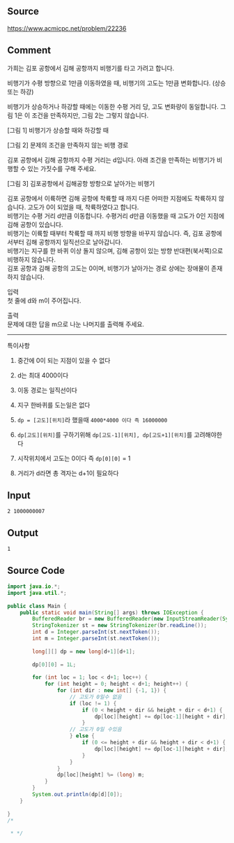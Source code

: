 ## Source

https://www.acmicpc.net/problem/22236
  
## Comment
  
가희는 김포 공항에서 김해 공항까지 비행기를 타고 가려고 합니다.  
  
비행기가 수평 방향으로 1만큼 이동하였을 때, 비행기의 고도는 1만큼 변화합니다. (상승 또는 하강)  
  
비행기가 상승하거나 하강할 때에는 이동한 수평 거리 당, 고도 변화량이 동일합니다. 그림 1은 이 조건을 만족하지만, 그림 2는 그렇지 않습니다.  
  
  
  
[그림 1] 비행기가 상승할 때와 하강할 때  
  
  
  
  
  
[그림 2] 문제의 조건을 만족하지 않는 비행 경로  
  
김포 공항에서 김해 공항까지 수평 거리는 d입니다. 아래 조건을 만족하는 비행기가 비행할 수 있는 가짓수를 구해 주세요.  
  
  
  
  
[그림 3] 김포공항에서 김해공항 방항으로 날아가는 비행기  
  
김포 공항에서 이륙하면 김해 공항에 착륙할 때 까지 다른 어떠한 지점에도 착륙하지 않습니다. 고도가 0이 되었을 때, 착륙하였다고 합니다.  
비행기는 수평 거리 d만큼 이동합니다.  수평거리 d만큼 이동했을 때 고도가 0인 지점에 김해 공항이 있습니다.  
비행기는 이륙할 때부터 착륙할 때 까지 비행 방향을 바꾸지 않습니다. 즉, 김포 공항에서부터 김해 공항까지 일직선으로 날아갑니다.  
비행기는 지구를 한 바퀴 이상 돌지 않으며, 김해 공항이 있는 방향 반대편(북서쪽)으로 비행하지 않습니다.  
김포 공항과 김해 공항의 고도는 0이며, 비행기가 날아가는 경로 상에는 장애물이 존재하지 않습니다.  
  
  
입력  
첫 줄에 d와 m이 주어집니다.  
  
출력  
문제에 대한 답을 m으로 나눈 나머지를 출력해 주세요.  
  
---  
  
특이사항  
  
1. 중간에 0이 되는 지점이 있을 수 없다  
  
2. d는 최대 4000이다  
  
3. 이동 경로는 일직선이다  
  
4. 지구 한바퀴를 도는일은 없다  
  
5. `dp = [고도][위치]`라 했을때 `4000*4000 이다 즉 16000000`
6. `dp[고도][위치]`를 구하기위해 `dp[고도-1][위치], dp[고도+1][위치]`를 고려해야한다  
  
7. 시작위치에서 고도는 0이다 즉 `dp[0][0]` = 1  
8. 거리가 d라면 총 격자는 d+1이 필요하다  
  
## Input

```
2 1000000007  

```


## Output

```
1
```


## Source Code

```java
import java.io.*;  
import java.util.*;  
  
public class Main {  
    public static void main(String[] args) throws IOException {  
        BufferedReader br = new BufferedReader(new InputStreamReader(System.in));  
        StringTokenizer st = new StringTokenizer(br.readLine());  
        int d = Integer.parseInt(st.nextToken());  
        int m = Integer.parseInt(st.nextToken());  
  
        long[][] dp = new long[d+1][d+1];  
  
        dp[0][0] = 1L;  
  
        for (int loc = 1; loc < d+1; loc++) {  
            for (int height = 0; height < d+1; height++) {  
                for (int dir : new int[] {-1, 1}) {  
                    // 고도가 0일수 없음  
                    if (loc != 1) {  
                        if (0 < height + dir && height + dir < d+1) {  
                            dp[loc][height] += dp[loc-1][height + dir];  
                        }  
                    // 고도가 0일 수있음  
                    } else {  
                        if (0 <= height + dir && height + dir < d+1) {  
                            dp[loc][height] += dp[loc-1][height + dir];  
                        }  
                    }  
                }  
                dp[loc][height] %= (long) m;  
            }  
        }  
        System.out.println(dp[d][0]);  
    }  
  
}  
/*  
  
 * */
```
